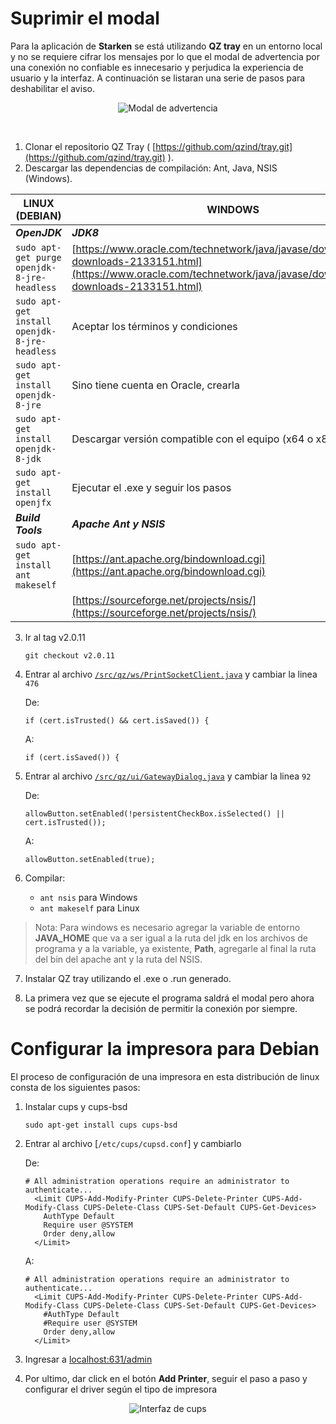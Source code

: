 # Suprimir el modal

Para la aplicación de **Starken** se está utilizando **QZ tray** en un entorno local y no se requiere cifrar los mensajes por lo que el modal de advertencia por una conexión no confiable es innecesario y perjudica la experiencia de usuario y la interfaz. A continuación se listaran una serie de pasos para deshabilitar el aviso.
<br />
<p align="center">
  <img src="https://i.imgur.com/uoHcg0r.png" alt="Modal de advertencia"/>
</p>
<br />


1.  Clonar el repositorio QZ Tray ( [https://github.com/qzind/tray.git](https://github.com/qzind/tray.git) ).
2.  Descargar las dependencias de compilación: Ant, Java, NSIS (Windows).

|LINUX  (DEBIAN)                               |WINDOWS                      |
|----------------------------------------------|-----------------------------|
|***OpenJDK***  							   |***JDK8***  	                             |
|`sudo apt-get purge openjdk-8-jre-headless`   |[https://www.oracle.com/technetwork/java/javase/downloads/jdk8-downloads-2133151.html](https://www.oracle.com/technetwork/java/javase/downloads/jdk8-downloads-2133151.html)            |
|`sudo apt-get install openjdk-8-jre-headless` |Aceptar los términos y condiciones         |
|`sudo apt-get install openjdk-8-jre`          |Sino tiene cuenta en Oracle, crearla|
|`sudo apt-get install openjdk-8-jdk`          |Descargar versión compatible con el equipo (x64 o x86)|
|`sudo apt-get install openjfx`                |Ejecutar el .exe y seguir los pasos|
|***Build Tools***          				   |***Apache Ant y NSIS***  |
|`sudo apt-get install ant makeself`           |[https://ant.apache.org/bindownload.cgi](https://ant.apache.org/bindownload.cgi)|
|          |[https://sourceforge.net/projects/nsis/](https://sourceforge.net/projects/nsis/)|

3.  Ir al tag v2.0.11
	```
	git checkout v2.0.11
	```
4.  Entrar al archivo [`/src/qz/ws/PrintSocketClient.java`](https://github.com/qzind/tray/blob/6a3d0cc2fd4708b04eb92cba38f3bb35f93861bf/src/qz/ws/PrintSocketClient.java#L476)  y cambiar la linea  `476`
    
    De:
    
    ```
    if (cert.isTrusted() && cert.isSaved()) {
    ```
    
    A:
    
    ```
    if (cert.isSaved()) {
    ```
    
5.  Entrar al archivo  [`/src/qz/ui/GatewayDialog.java`](https://github.com/qzind/tray/blob/6a3d0cc2fd4708b04eb92cba38f3bb35f93861bf/src/qz/ui/GatewayDialog.java#L92) y cambiar la linea  `92`
    
    De:
    
    ```
    allowButton.setEnabled(!persistentCheckBox.isSelected() || cert.isTrusted());
    ```
    
    A:
    
    ```
    allowButton.setEnabled(true);
    ```
    
6.  Compilar:
    
    -   `ant nsis`  para Windows
    -   `ant makeself`  para Linux

	

> Nota: Para windows es necesario agregar la variable de entorno
> **JAVA_HOME** que va a ser igual a la ruta del jdk en los archivos de
> programa y a la variable, ya existente, **Path**, agregarle al final la
> ruta del bin del apache ant y la ruta del NSIS.

7.  Instalar QZ tray utilizando el .exe o .run generado.
    
8.  La primera vez que se ejecute el programa saldrá el modal pero ahora se podrá recordar la decisión de permitir  la conexión por siempre.

# Configurar la impresora para Debian

El proceso de configuración de una impresora en esta distribución de linux consta de los siguientes pasos:

1. Instalar cups y cups-bsd

	`sudo apt-get install cups cups-bsd`
2. Entrar al archivo  [`/etc/cups/cupsd.conf`] y cambiarlo
    
    De:
    
    ```
    # All administration operations require an administrator to authenticate...
	  <Limit CUPS-Add-Modify-Printer CUPS-Delete-Printer CUPS-Add-Modify-Class CUPS-Delete-Class CUPS-Set-Default CUPS-Get-Devices>
	    AuthType Default
		Require user @SYSTEM
	    Order deny,allow
	  </Limit>
    ```
    
    A:
    
    ```
    # All administration operations require an administrator to authenticate...
	  <Limit CUPS-Add-Modify-Printer CUPS-Delete-Printer CUPS-Add-Modify-Class CUPS-Delete-Class CUPS-Set-Default CUPS-Get-Devices>
	    #AuthType Default
		#Require user @SYSTEM
	    Order deny,allow
	  </Limit>
    ```
3. Ingresar a [localhost:631/admin](http://localhost:631/admin)
4. Por ultimo, dar click en el botón **Add Printer**, seguir el paso a paso y configurar el driver según el tipo de impresora

<p align="center">
  <img src="https://www.securitronlinux.com/wp-content/uploads/2012/05/add-printer.jpeg" alt="Interfaz de cups"/>
</p>

